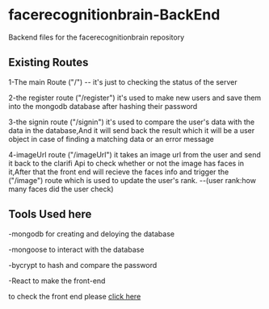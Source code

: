 # facerecognitionbrain-BackEnd
Backend files for the facerecognitionbrain repository

## Existing Routes

1-The main Route ("/") -- it's just to checking the status of the server

2-the register route ("/register") it's used to make new users and save them into the mongodb database after hashing their password

3-the signin route ("/signin") it's used to compare the user's data with the data in the database,And it will send back the result which it will be a user object in case of finding a matching data or an error message

4-imageUrl route ("/imageUrl") it takes an image url from the user and send it back to the clarifi Api to check whether or not the image has faces in it,After that the front end will recieve the faces info and trigger the ("/image") route which is used to update the user's rank.
--(user rank:how many faces did the user check)

## Tools Used here

-mongodb for creating and deloying the database

-mongoose to interact with the database

-bycrypt to hash and compare the password

-React to make the front-end

to check the front end please [click here](https://github.com/alQaisi/facerecognitionbrain)
